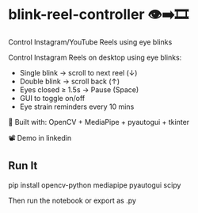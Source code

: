 # blink-reel-controller 👁️➡️🎞️
Control Instagram/YouTube Reels using eye blinks

Control Instagram Reels on desktop using eye blinks:
- Single blink → scroll to next reel (↓)
- Double blink → scroll back (↑)
- Eyes closed ≥ 1.5s → Pause (Space)
- GUI to toggle on/off
- Eye strain reminders every 10 mins

🧠 Built with: OpenCV + MediaPipe + pyautogui + tkinter

📽️ Demo in linkedin 

## Run It
pip install opencv-python mediapipe pyautogui scipy

Then run the notebook or export as .py
